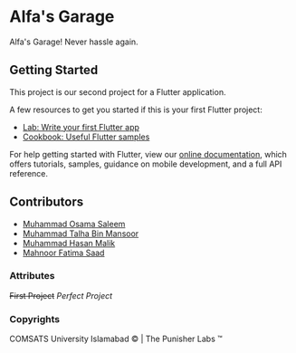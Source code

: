 # Alfa's Garage

Alfa's Garage! Never hassle again.

## Getting Started

This project is our second project for a Flutter application.

A few resources to get you started if this is your first Flutter project:

- [Lab: Write your first Flutter app](https://flutter.dev/docs/get-started/codelab)
- [Cookbook: Useful Flutter samples](https://flutter.dev/docs/cookbook)

For help getting started with Flutter, view our
[online documentation](https://flutter.dev/docs), which offers tutorials,
samples, guidance on mobile development, and a full API reference.

## Contributors

- [Muhammad Osama Saleem](https://www.comsats.edu.pk/)
- [Muhammad Talha Bin Mansoor](https://www.comsats.edu.pk/)
- [Muhammad Hasan Malik](https://www.comsats.edu.pk/)
- [Mahnoor Fatima Saad](https://www.comsats.edu.pk/)

### Attributes

~~First Project~~ _Perfect Project_

### Copyrights

COMSATS University Islamabad © | The Punisher Labs ™
